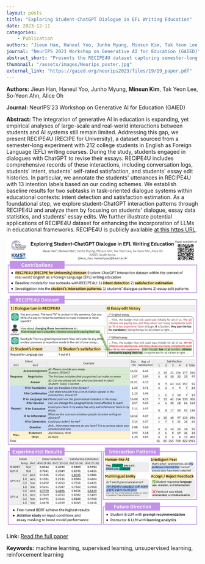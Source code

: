```yaml
---
layout: posts
title: "Exploring Student-ChatGPT Dialogue in EFL Writing Education"
date: 2023-12-11
categories: 
    - Publication
authors: "Jieun Han, Haneul Yoo, Junho Myung, Minsun Kim, Tak Yeon Lee, So-Yeon Ahn, Alice Oh"
journal: "NeurIPS 2023 Workshop on Generative AI for Education (GAIED)"
abstract_short: "Presents the RECIPE4U dataset capturing semester-long student-ChatGPT dialogues in EFL writing courses and outlines baseline analyses for educational LLM research."
thumbnail: "/assets/images/Neurips_poster.jpg"
external_link: "https://gaied.org/neurips2023/files/19/19_paper.pdf"
---
```


**Authors:** Jieun Han, Haneul Yoo, Junho Myung, **Minsun Kim**, Tak Yeon Lee, So-Yeon Ahn, Alice Oh

**Journal:** NeurIPS’23 Workshop on Generative AI for Education (GAIED)

**Abstract:**
The integration of generative AI in education is expanding, yet empirical analyses of large-scale and real-world interactions between students and AI systems still remain limited. Addressing this gap, we present RECIPE4U (RECIPE for University), a dataset sourced from a semester-long experiment with 212 college students in English as Foreign Language (EFL) writing courses. During the study, students engaged in dialogues with ChatGPT to revise their essays. RECIPE4U includes comprehensive records of these interactions, including conversation logs, students' intent, students' self-rated satisfaction, and students' essay edit histories. In particular, we annotate the students' utterances in RECIPE4U with 13 intention labels based on our coding schemes. We establish baseline results for two subtasks in task-oriented dialogue systems within educational contexts: intent detection and satisfaction estimation. As a foundational step, we explore student-ChatGPT interaction patterns through RECIPE4U and analyze them by focusing on students' dialogue, essay data statistics, and students' essay edits. We further illustrate potential applications of RECIPE4U dataset for enhancing the incorporation of LLMs in educational frameworks. RECIPE4U is publicly available [at this https URL](https://zeunie.github.io/RECIPE4U/).

![Neurips Poster](/assets/images/Neurips_poster.jpg)

**Link:** [Read the full paper](https://gaied.org/neurips2023/files/19/19_paper.pdf)

**Keywords:** machine learning, supervised learning, unsupervised learning, reinforcement learning

